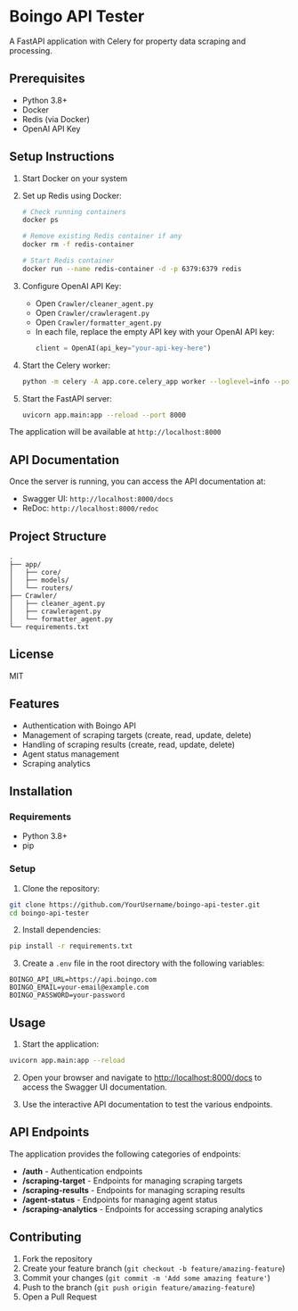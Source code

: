 # Boingo API Tester

A FastAPI application with Celery for property data scraping and processing.

## Prerequisites

- Python 3.8+
- Docker
- Redis (via Docker)
- OpenAI API Key

## Setup Instructions

1. Start Docker on your system

2. Set up Redis using Docker:
   ```bash
   # Check running containers
   docker ps
   
   # Remove existing Redis container if any
   docker rm -f redis-container
   
   # Start Redis container
   docker run --name redis-container -d -p 6379:6379 redis
   ```

3. Configure OpenAI API Key:
   - Open `Crawler/cleaner_agent.py`
   - Open `Crawler/crawleragent.py`
   - Open `Crawler/formatter_agent.py`
   - In each file, replace the empty API key with your OpenAI API key:
     ```python
     client = OpenAI(api_key="your-api-key-here")
     ```

4. Start the Celery worker:
   ```bash
   python -m celery -A app.core.celery_app worker --loglevel=info --pool=solo -Q scraper_queue,cleaner_queue
   ```

5. Start the FastAPI server:
   ```bash
   uvicorn app.main:app --reload --port 8000
   ```

The application will be available at `http://localhost:8000`

## API Documentation

Once the server is running, you can access the API documentation at:
- Swagger UI: `http://localhost:8000/docs`
- ReDoc: `http://localhost:8000/redoc`

## Project Structure

```
.
├── app/
│   ├── core/
│   ├── models/
│   └── routers/
├── Crawler/
│   ├── cleaner_agent.py
│   ├── crawleragent.py
│   └── formatter_agent.py
└── requirements.txt
```

## License

MIT

## Features

- Authentication with Boingo API
- Management of scraping targets (create, read, update, delete)
- Handling of scraping results (create, read, update, delete)
- Agent status management
- Scraping analytics

## Installation

### Requirements

- Python 3.8+
- pip

### Setup

1. Clone the repository:
```bash
git clone https://github.com/YourUsername/boingo-api-tester.git
cd boingo-api-tester
```

2. Install dependencies:
```bash
pip install -r requirements.txt
```

3. Create a `.env` file in the root directory with the following variables:
```
BOINGO_API_URL=https://api.boingo.com
BOINGO_EMAIL=your-email@example.com
BOINGO_PASSWORD=your-password
```

## Usage

1. Start the application:
```bash
uvicorn app.main:app --reload
```

2. Open your browser and navigate to [http://localhost:8000/docs](http://localhost:8000/docs) to access the Swagger UI documentation.

3. Use the interactive API documentation to test the various endpoints.

## API Endpoints

The application provides the following categories of endpoints:

- **/auth** - Authentication endpoints
- **/scraping-target** - Endpoints for managing scraping targets
- **/scraping-results** - Endpoints for managing scraping results
- **/agent-status** - Endpoints for managing agent status
- **/scraping-analytics** - Endpoints for accessing scraping analytics

## Contributing

1. Fork the repository
2. Create your feature branch (`git checkout -b feature/amazing-feature`)
3. Commit your changes (`git commit -m 'Add some amazing feature'`)
4. Push to the branch (`git push origin feature/amazing-feature`)
5. Open a Pull Request 
